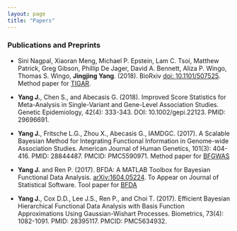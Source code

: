 ```yaml
---
layout: page
title: "Papers"
---
```


### Publications and Preprints

* Sini Nagpal, Xiaoran Meng, Michael P. Epstein, Lam C. Tsoi, Matthew Patrick, Greg Gibson, Phillip De Jager, David A. Bennett, Aliza P. Wingo, Thomas S. Wingo, **Jingjing Yang**. (2018). BioRxiv [doi: 10.1101/507525](https://doi.org/10.1101/507525). Method paper for [TIGAR](https://github.com/yanglab-emory/TIGAR).

* **Yang J.**, Chen S., and Abecasis G. (2018). Improved Score Statistics for Meta-Analysis in Single-Variant and Gene-Level Association Studies. Genetic Epidemiology, 42(4): 333-343. DOI: 10.1002/gepi.22123. PMID: 29696691.

* **Yang J.**, Fritsche L.G., Zhou X., Abecasis G., IAMDGC. (2017). A Scalable Bayesian Method for Integrating Functional Information in Genome-wide Association Studies. American Journal of Human Genetics, 101(3): 404-416. PMID: 28844487. PMCID: PMC5590971. Method paper for [BFGWAS](https://github.com/yanglab-emory/bfGWAS_SS)

* **Yang J.** and Ren P. (2017). BFDA: A MATLAB Toolbox for Bayesian Functional Data Analysis. [arXiv:1604.05224](https://arxiv.org/abs/1604.05224). To Appear on Journal of Statistical Software. Tool paper for [BFDA](https://github.com/yanglab-emory/BFDA)

* **Yang J.**, Cox D.D., Lee J.S., Ren P., and Choi T. (2017). Efficient Bayesian Hierarchical Functional Data Analysis with Basis Function Approximations Using Gaussian-Wishart Processes. Biometrics, 73(4): 1082-1091. PMID: 28395117. PMCID: PMC5634932.






